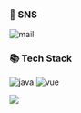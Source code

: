 ### 👋 SNS 
![mail](https://img.shields.io/badge/kalu--mail@qq.com-D14836)

### 📚 Tech Stack
![java](https://img.shields.io/badge/java-blue)
![vue](https://img.shields.io/badge/vue-green)

<img src="https://github-readme-stats.vercel.app/api?username=kalu-github&show_icons=true&icon_color=CE1D2D&text_color=718096&bg_color=ffffff&hide_title=true" />

<!--
<img align="right" src="https://github-readme-stats.vercel.app/api?username=kalu-github&show_icons=true&icon_color=CE1D2D&text_color=718096&bg_color=ffffff&hide_title=true" />
-->

<!-- 
![waving](https://capsule-render.vercel.app/api?type=waving&height=200&text=Welcome&fontAlign=80&fontAlignY=40&color=gradient&desc=kalu%20GitHub%20Profile&descAlignY=60&descAlign=82&customColorList=26)
-->
